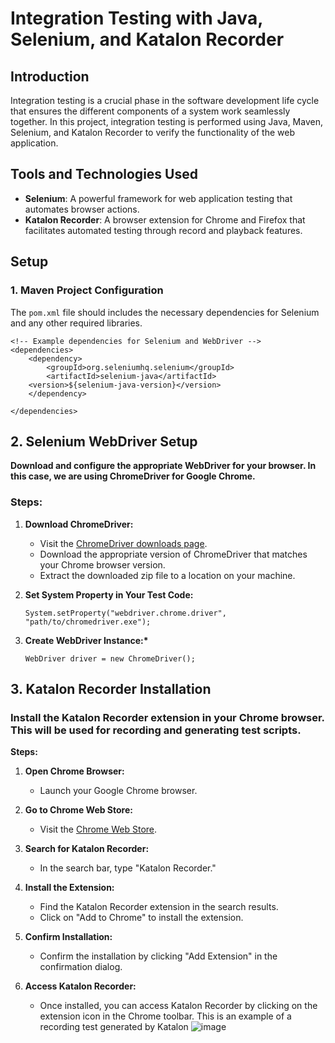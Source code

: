 # Integration Testing with Java, Selenium, and Katalon Recorder

## Introduction

Integration testing is a crucial phase in the software development life cycle that ensures the different components of a system work seamlessly together. In this project, integration testing is performed using Java, Maven, Selenium, and Katalon Recorder to verify the functionality of the web application.

## Tools and Technologies Used

- **Selenium**: A powerful framework for web application testing that automates browser actions.
- **Katalon Recorder**: A browser extension for Chrome and Firefox that facilitates automated testing through record and playback features.

## Setup

### 1. Maven Project Configuration

The `pom.xml` file should includes the necessary dependencies for Selenium and any other required libraries.

```
<!-- Example dependencies for Selenium and WebDriver -->
<dependencies>
    <dependency>
        <groupId>org.seleniumhq.selenium</groupId>
        <artifactId>selenium-java</artifactId>
    <version>${selenium-java-version}</version>
    </dependency>

</dependencies>
```

## 2. Selenium WebDriver Setup

**Download and configure the appropriate WebDriver for your browser. In this case, we are using ChromeDriver for Google Chrome.**

### Steps:

1. **Download ChromeDriver:**

   - Visit the [ChromeDriver downloads page](https://sites.google.com/chromium.org/driver/).
   - Download the appropriate version of ChromeDriver that matches your Chrome browser version.
   - Extract the downloaded zip file to a location on your machine.

2. **Set System Property in Your Test Code:**

   ```
   System.setProperty("webdriver.chrome.driver", "path/to/chromedriver.exe");
   ```

3. **Create WebDriver Instance:\***

   ```
   WebDriver driver = new ChromeDriver();
   ```

## 3. Katalon Recorder Installation

### Install the Katalon Recorder extension in your Chrome browser. This will be used for recording and generating test scripts.

**Steps:**

1. **Open Chrome Browser:**

   - Launch your Google Chrome browser.

2. **Go to Chrome Web Store:**

   - Visit the [Chrome Web Store](https://chrome.google.com/webstore).

3. **Search for Katalon Recorder:**

   - In the search bar, type "Katalon Recorder."

4. **Install the Extension:**

   - Find the Katalon Recorder extension in the search results.
   - Click on "Add to Chrome" to install the extension.

5. **Confirm Installation:**

   - Confirm the installation by clicking "Add Extension" in the confirmation dialog.

6. **Access Katalon Recorder:**
   - Once installed, you can access Katalon Recorder by clicking on the extension icon in the Chrome toolbar.
     This is an example of a recording test generated by Katalon
     ![image](https://github.com/jrykns-org/not-a-virus-map/assets/91504148/6ef21caa-c597-461c-a077-e7800f4302e5)
